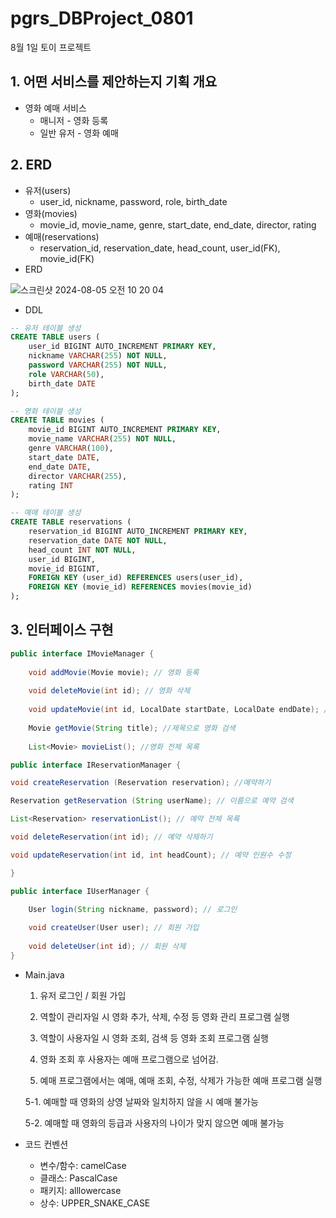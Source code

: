 # pgrs_DBProject_0801
8월 1일 토이 프로젝트

## 1. 어떤 서비스를 제안하는지 기획 개요

- 영화 예매 서비스
    - 매니저 - 영화 등록
    - 일반 유저 - 영화 예매

## 2. ERD

- 유저(users)
    - user_id, nickname, password, role, birth_date
- 영화(movies)
    - movie_id, movie_name, genre, start_date, end_date, director, rating
- 예매(reservations)
    - reservation_id, reservation_date, head_count, user_id(FK), movie_id(FK)
- ERD
    
![스크린샷 2024-08-05 오전 10 20 04](https://github.com/user-attachments/assets/db1bb874-183e-47eb-8437-dc8890c2c02b)

    
- DDL

```sql
-- 유저 테이블 생성
CREATE TABLE users (
    user_id BIGINT AUTO_INCREMENT PRIMARY KEY,
    nickname VARCHAR(255) NOT NULL,
    password VARCHAR(255) NOT NULL,
    role VARCHAR(50),
    birth_date DATE
);

-- 영화 테이블 생성
CREATE TABLE movies (
    movie_id BIGINT AUTO_INCREMENT PRIMARY KEY,
    movie_name VARCHAR(255) NOT NULL,
    genre VARCHAR(100),
    start_date DATE,
    end_date DATE,
    director VARCHAR(255),
    rating INT
);

-- 예매 테이블 생성
CREATE TABLE reservations (
    reservation_id BIGINT AUTO_INCREMENT PRIMARY KEY,
    reservation_date DATE NOT NULL,
    head_count INT NOT NULL,
    user_id BIGINT,
    movie_id BIGINT,
    FOREIGN KEY (user_id) REFERENCES users(user_id),
    FOREIGN KEY (movie_id) REFERENCES movies(movie_id)
);

```

## 3. 인터페이스 구현

```java
public interface IMovieManager {
	
	void addMovie(Movie movie); // 영화 등록
	
	void deleteMovie(int id); // 영화 삭제
	
	void updateMovie(int id, LocalDate startDate, LocalDate endDate); // 영화 수정(날짜만 가능)
	
	Movie getMovie(String title); //제목으로 영화 검색
	
	List<Movie> movieList(); //영화 전체 목록
```

```java
public interface IReservationManager {

void createReservation (Reservation reservation); //예약하기 

Reservation getReservation (String userName); // 이름으로 예약 검색

List<Reservation> reservationList(); // 예약 전체 목록

void deleteReservation(int id); // 예약 삭제하기 

void updateReservation(int id, int headCount); // 예약 인원수 수정

}
```

```java
public interface IUserManager {

	User login(String nickname, password); // 로그인
	
	void createUser(User user); // 회원 가입
	
	void deleteUser(int id); // 회원 삭제
}
```

- Main.java
    
  1. 유저 로그인 / 회원 가입
    
  2. 역할이 관리자일 시 영화 추가, 삭제, 수정 등 영화 관리 프로그램 실행

  3. 역할이 사용자일 시 영화 조회, 검색 등 영화 조회 프로그램 실행

  4. 영화 조회 후 사용자는 예매 프로그램으로 넘어감.

  5. 예매 프로그램에서는 예매, 예매 조회, 수정, 삭제가 가능한 예매 프로그램 실행

  5-1. 예매할 때 영화의 상영 날짜와 일치하지 않을 시 예매 불가능

  5-2. 예매할 때 영화의 등급과 사용자의 나이가 맞지 않으면 예매 불가능

- 코드 컨벤션
    - 변수/함수: camelCase
    - 클래스: PascalCase
    - 패키지: alllowercase
    - 상수: UPPER_SNAKE_CASE
